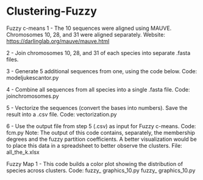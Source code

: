 # Clustering-Fuzzy

Fuzzy c-means
1 - The 10 sequences were aligned using MAUVE. Chromosomes 10, 28, and 31 were aligned separately.
 Website: https://darlinglab.org/mauve/mauve.html
 
2 - Join chromosomes 10, 28, and 31 of each species into separate .fasta files.

3 - Generate 5 additional sequences from one, using the code below.
 Code: modeljukescantor.py
 
4 - Combine all sequences from all species into a single .fasta file.
 Code: joinchromosomes.py
 
5 - Vectorize the sequences (convert the bases into numbers). Save the result into a .csv file.
 Code: vectorization.py
 
6 - Use the output file from step 5 (.csv) as input for Fuzzy c-means.
 Code: fcm.py
Note: The output of this code contains, separately, the membership degrees and the fuzzy partition coefficients. A better visualization would be to place this data in a spreadsheet to better observe the clusters.
 File: all_the_k.xlsx

Fuzzy Map
1 - This code builds a color plot showing the distribution of species across clusters.
 Code: fuzzy_ graphics_10.py
	fuzzy_ graphics_10.py

